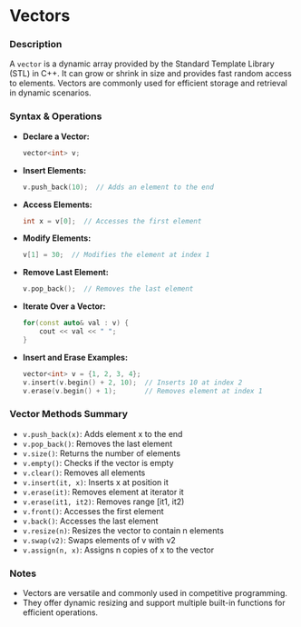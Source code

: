 # Vectors

### Description

A `vector` is a dynamic array provided by the Standard Template Library (STL) in C++. It can grow or shrink in size and provides fast random access to elements. Vectors are commonly used for efficient storage and retrieval in dynamic scenarios.

### Syntax & Operations

- **Declare a Vector:**
  ```cpp
  vector<int> v;
  ```
- **Insert Elements:**
  ```cpp
  v.push_back(10);  // Adds an element to the end
  ```
- **Access Elements:**
  ```cpp
  int x = v[0];  // Accesses the first element
  ```
- **Modify Elements:**
  ```cpp
  v[1] = 30;  // Modifies the element at index 1
  ```
- **Remove Last Element:**
  ```cpp
  v.pop_back();  // Removes the last element
  ```
- **Iterate Over a Vector:**
  ```cpp
  for(const auto& val : v) {
      cout << val << " ";
  }
  ```

- **Insert and Erase Examples:**
  ```cpp
  vector<int> v = {1, 2, 3, 4};
  v.insert(v.begin() + 2, 10);  // Inserts 10 at index 2
  v.erase(v.begin() + 1);       // Removes element at index 1
  ```

### Vector Methods Summary

- `v.push_back(x)`: Adds element x to the end
- `v.pop_back()`: Removes the last element
- `v.size()`: Returns the number of elements
- `v.empty()`: Checks if the vector is empty
- `v.clear()`: Removes all elements
- `v.insert(it, x)`: Inserts x at position it
- `v.erase(it)`: Removes element at iterator it
- `v.erase(it1, it2)`: Removes range [it1, it2)
- `v.front()`: Accesses the first element
- `v.back()`: Accesses the last element
- `v.resize(n)`: Resizes the vector to contain n elements
- `v.swap(v2)`: Swaps elements of v with v2
- `v.assign(n, x)`: Assigns n copies of x to the vector

### Notes

- Vectors are versatile and commonly used in competitive programming.
- They offer dynamic resizing and support multiple built-in functions for efficient operations.

